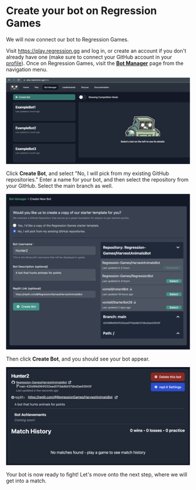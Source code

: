 # Create your bot on Regression Games

We will now connect our bot to Regression Games.

Visit https://play.regression.gg and log in, or create an account if you
don't already have one (make sure to connect your GitHub account in your [profile](https://play.regression.gg/account)). Once on Regression Games, visit the 
[**Bot Manager**](https://play.regression.gg/bots) page from the navigation
menu.

![Bot Page](images/bot_page.png)

Click **Create Bot**, and select "No, I will pick from my existing GitHub repositories." Enter a name for your bot, and then select the repository
from your GitHub. Select the main branch as well.

![Bot creation page](images/create_bot.png)

Then click **Create Bot**, and you should see your bot appear.

![Screen Shot 2022-12-21 at 12](images/created_bot.png)

Your bot is now ready to fight! Let's move onto the next step, where we will get into a match.